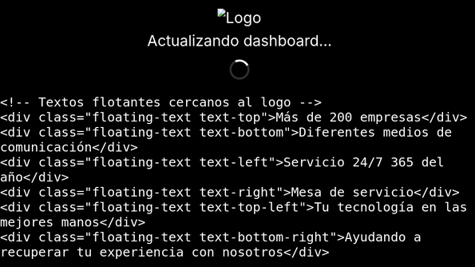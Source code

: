 <!DOCTYPE html>
<html lang="es">
<head>
  <meta charset="UTF-8">
  <title>Mis Dashboards Power BI</title>
  <style>
    * {
      box-sizing: border-box;
    }

    html, body {
      margin: 0;
      padding: 0;
      height: 100%;
      width: 100%;
      font-family: 'Segoe UI', Tahoma, Geneva, Verdana, sans-serif;
      background-color: #000;
      overflow: hidden;
    }

    iframe {
      position: absolute;
      top: 0;
      left: 0;
      width: 100vw;
      height: 100vh;
      border: none;
    }

    #loadingScreen {
      position: fixed;
      top: 0;
      left: 0;
      width: 100vw;
      height: 100vh;
      background-color: #000;
      color: white;
      display: flex;
      flex-direction: column;
      align-items: center;
      justify-content: center;
      font-size: 30px;
      z-index: 9999;
      opacity: 1;
      transition: opacity 0.5s ease;
    }

    #loadingScreen.hidden {
      opacity: 0;
      pointer-events: none;
    }

    .logo {
      max-width: 160px;
      margin-bottom: 10px;
      border: none;
    }

    .spinner {
      margin-top: 20px;
      border: 4px solid #ffffff30;
      border-top: 4px solid white;
      border-radius: 50%;
      width: 40px;
      height: 40px;
      animation: spin 1s linear infinite;
    }

    @keyframes spin {
      0% { transform: rotate(0deg); }
      100% { transform: rotate(360deg); }
    }

    .floating-text {
      position: absolute;
      color: white;
      font-size: 28px;
      opacity: 0;
      animation: fadeInOut 6s ease-in-out infinite;
      text-align: center;
      width: 480px;
    }

    @keyframes fadeInOut {
      0% { opacity: 0; }
      10% { opacity: 1; }
      90% { opacity: 1; }
      100% { opacity: 0; }
    }

    /* Posiciones cercanas al logo centrado */
    .text-top {
      top: 44%;
      left: 50%;
      transform: translate(-50%, -100%);
      animation-delay: 0s;
    }

    .text-bottom {
      top: 56%;
      left: 50%;
      transform: translate(-50%, 0);
      animation-delay: 1s;
    }

    .text-left {
      top: 50%;
      left: 45%;
      transform: translate(-100%, -50%);
      animation-delay: 2s;
    }

    .text-right {
      top: 50%;
      left: 55%;
      transform: translate(0, -50%);
      animation-delay: 3s;
    }

    .text-top-left {
      top: 46%;
      left: 47%;
      transform: translate(-100%, -100%);
      animation-delay: 4s;
    }

    .text-bottom-right {
      top: 54%;
      left: 53%;
      transform: translate(0, 0);
      animation-delay: 5s;
    }
  </style>
</head>
<body>
  <div id="loadingScreen">
    <img class="logo" src="https://i.ibb.co/kgSt3mNr/c947d0-eadc0d6e3f3c4184a5f64991dc4338a1-mv2-removebg-preview-1.png" alt="Logo">
    <div>Actualizando dashboard...</div>
    <div class="spinner"></div>

    <!-- Textos flotantes cercanos al logo -->
    <div class="floating-text text-top">Más de 200 empresas</div>
    <div class="floating-text text-bottom">Diferentes medios de comunicación</div>
    <div class="floating-text text-left">Servicio 24/7 365 del año</div>
    <div class="floating-text text-right">Mesa de servicio</div>
    <div class="floating-text text-top-left">Tu tecnología en las mejores manos</div>
    <div class="floating-text text-bottom-right">Ayudando a recuperar tu experiencia con nosotros</div>
  </div>

  <iframe id="dashboardFrame"></iframe>

  <script>
    const dashboards = [
      "https://app.powerbi.com/view?r=eyJrIjoiZmM4OGU2MWQtZDRhZS00YzU4LWEzMWEtMTBhMjhlYmY0MzQzIiwidCI6ImIxM2NlNGM5LTJiZTYtNDg0NC04Y2Q5LTYwOTcyMGFmYWY5YiJ9",
      "https://app.powerbi.com/view?r=eyJrIjoiNzkyYjQwZGEtNjMyYy00YjMyLTg1ZTktM2JjMWY4NGY5YTA4IiwidCI6ImIxM2NlNGM5LTJiZTYtNDg0NC04Y2Q5LTYwOTcyMGFmYWY5YiJ9",
      "https://app.powerbi.com/view?r=eyJrIjoiODk1MmFjZWYtY2IxYy00YzI0LTg5ODUtMDAzOTg1MTQ4ODMwIiwidCI6ImIxM2NlNGM5LTJiZTYtNDg0NC04Y2Q5LTYwOTcyMGFmYWY5YiJ9",
      "https://app.powerbi.com/view?r=eyJrIjoiNDMxNmU2OTUtOThhMC00NDMyLThjZmQtMmVlMTZmYWVmMDIwIiwidCI6ImIxM2NlNGM5LTJiZTYtNDg0NC04Y2Q5LTYwOTcyMGFmYWY5YiJ9",
      "https://app.powerbi.com/view?r=eyJrIjoiY2IxMGU0ZDAtNDQ5MC00Y2Y3LTk2MDItZGJmMDRjNDhhZTJjIiwidCI6ImIxM2NlNGM5LTJiZTYtNDg0NC04Y2Q5LTYwOTcyMGFmYWY5YiJ9"
    ];

    let current = 0;
    const frame = document.getElementById("dashboardFrame");
    const loadingScreen = document.getElementById("loadingScreen");

    function loadDashboard(index) {
      loadingScreen.classList.remove("hidden");

      frame.onload = () => {
        setTimeout(() => {
          loadingScreen.classList.add("hidden");
        }, 8000); // 8 segundos de carga
      };

      frame.src = dashboards[index] + "&cachebuster=" + new Date().getTime();
    }

    function startRotation() {
      loadDashboard(current);

      setInterval(() => {
        current = (current + 1) % dashboards.length;
        loadDashboard(current);
      }, 600000); // Cada 10 minutos
    }

    startRotation();
  </script>
</body>
</html>


